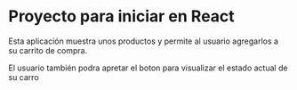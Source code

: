 # Proyecto para iniciar en React
Esta aplicación muestra unos productos y permite al usuario agregarlos a su carrito de compra.

El usuario también podra apretar el boton para visualizar el estado actual de su carro
